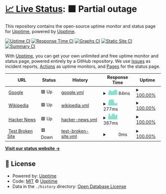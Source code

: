 # [📈 Live Status](https://uptime.nhan.tk): <!--live status--> **🟧 Partial outage**

This repository contains the open-source uptime monitor and status page for [Upptime](https://upptime.js.org), powered by [Upptime](https://github.com/upptime/upptime).

[![Uptime CI](https://github.com/hotrungnhan/uptime/workflows/Uptime%20CI/badge.svg)](https://github.com/hotrungnhan/uptime/actions?query=workflow%3A%22Uptime+CI%22)
[![Response Time CI](https://github.com/hotrungnhan/uptime/workflows/Response%20Time%20CI/badge.svg)](https://github.com/hotrungnhan/uptime/actions?query=workflow%3A%22Response+Time+CI%22)
[![Graphs CI](https://github.com/hotrungnhan/uptime/workflows/Graphs%20CI/badge.svg)](https://github.com/hotrungnhan/uptime/actions?query=workflow%3A%22Graphs+CI%22)
[![Static Site CI](https://github.com/hotrungnhan/uptime/workflows/Static%20Site%20CI/badge.svg)](https://github.com/hotrungnhan/uptime/actions?query=workflow%3A%22Static+Site+CI%22)
[![Summary CI](https://github.com/hotrungnhan/uptime/workflows/Summary%20CI/badge.svg)](https://github.com/hotrungnhan/uptime/actions?query=workflow%3A%22Summary+CI%22)

With [Upptime](https://upptime.js.org), you can get your own unlimited and free uptime monitor and status page, powered entirely by a GitHub repository. We use [Issues](https://github.com/upptime/upptime/issues) as incident reports, [Actions](https://github.com/hotrungnhan/uptime/actions) as uptime monitors, and [Pages](https://uptime.nhan.tk) for the status page.

<!--start: status pages-->
<!-- This summary is generated by Upptime (https://github.com/upptime/upptime) -->
<!-- Do not edit this manually, your changes will be overwritten -->
<!-- prettier-ignore -->
| URL | Status | History | Response Time | Uptime |
| --- | ------ | ------- | ------------- | ------ |
| <img alt="" src="https://icons.duckduckgo.com/ip3/www.google.com.ico" height="13"> [Google](https://www.google.com) | 🟩 Up | [google.yml](https://github.com/hotrungnhan/status/commits/HEAD/history/google.yml) | <details><summary><img alt="Response time graph" src="./graphs/google/response-time-week.png" height="20"> 84ms</summary><br><a href="https://uptime.nhan.tk/history/google"><img alt="Response time 109" src="https://img.shields.io/endpoint?url=https%3A%2F%2Fraw.githubusercontent.com%2Fhotrungnhan%2Fstatus%2FHEAD%2Fapi%2Fgoogle%2Fresponse-time.json"></a><br><a href="https://uptime.nhan.tk/history/google"><img alt="24-hour response time 76" src="https://img.shields.io/endpoint?url=https%3A%2F%2Fraw.githubusercontent.com%2Fhotrungnhan%2Fstatus%2FHEAD%2Fapi%2Fgoogle%2Fresponse-time-day.json"></a><br><a href="https://uptime.nhan.tk/history/google"><img alt="7-day response time 84" src="https://img.shields.io/endpoint?url=https%3A%2F%2Fraw.githubusercontent.com%2Fhotrungnhan%2Fstatus%2FHEAD%2Fapi%2Fgoogle%2Fresponse-time-week.json"></a><br><a href="https://uptime.nhan.tk/history/google"><img alt="30-day response time 130" src="https://img.shields.io/endpoint?url=https%3A%2F%2Fraw.githubusercontent.com%2Fhotrungnhan%2Fstatus%2FHEAD%2Fapi%2Fgoogle%2Fresponse-time-month.json"></a><br><a href="https://uptime.nhan.tk/history/google"><img alt="1-year response time 109" src="https://img.shields.io/endpoint?url=https%3A%2F%2Fraw.githubusercontent.com%2Fhotrungnhan%2Fstatus%2FHEAD%2Fapi%2Fgoogle%2Fresponse-time-year.json"></a></details> | <details><summary><a href="https://uptime.nhan.tk/history/google">100.00%</a></summary><a href="https://uptime.nhan.tk/history/google"><img alt="All-time uptime 100.00%" src="https://img.shields.io/endpoint?url=https%3A%2F%2Fraw.githubusercontent.com%2Fhotrungnhan%2Fstatus%2FHEAD%2Fapi%2Fgoogle%2Fuptime.json"></a><br><a href="https://uptime.nhan.tk/history/google"><img alt="24-hour uptime 100.00%" src="https://img.shields.io/endpoint?url=https%3A%2F%2Fraw.githubusercontent.com%2Fhotrungnhan%2Fstatus%2FHEAD%2Fapi%2Fgoogle%2Fuptime-day.json"></a><br><a href="https://uptime.nhan.tk/history/google"><img alt="7-day uptime 100.00%" src="https://img.shields.io/endpoint?url=https%3A%2F%2Fraw.githubusercontent.com%2Fhotrungnhan%2Fstatus%2FHEAD%2Fapi%2Fgoogle%2Fuptime-week.json"></a><br><a href="https://uptime.nhan.tk/history/google"><img alt="30-day uptime 100.00%" src="https://img.shields.io/endpoint?url=https%3A%2F%2Fraw.githubusercontent.com%2Fhotrungnhan%2Fstatus%2FHEAD%2Fapi%2Fgoogle%2Fuptime-month.json"></a><br><a href="https://uptime.nhan.tk/history/google"><img alt="1-year uptime 100.00%" src="https://img.shields.io/endpoint?url=https%3A%2F%2Fraw.githubusercontent.com%2Fhotrungnhan%2Fstatus%2FHEAD%2Fapi%2Fgoogle%2Fuptime-year.json"></a></details>
| <img alt="" src="https://icons.duckduckgo.com/ip3/en.wikipedia.org.ico" height="13"> [Wikipedia](https://en.wikipedia.org) | 🟩 Up | [wikipedia.yml](https://github.com/hotrungnhan/status/commits/HEAD/history/wikipedia.yml) | <details><summary><img alt="Response time graph" src="./graphs/wikipedia/response-time-week.png" height="20"> 277ms</summary><br><a href="https://uptime.nhan.tk/history/wikipedia"><img alt="Response time 190" src="https://img.shields.io/endpoint?url=https%3A%2F%2Fraw.githubusercontent.com%2Fhotrungnhan%2Fstatus%2FHEAD%2Fapi%2Fwikipedia%2Fresponse-time.json"></a><br><a href="https://uptime.nhan.tk/history/wikipedia"><img alt="24-hour response time 177" src="https://img.shields.io/endpoint?url=https%3A%2F%2Fraw.githubusercontent.com%2Fhotrungnhan%2Fstatus%2FHEAD%2Fapi%2Fwikipedia%2Fresponse-time-day.json"></a><br><a href="https://uptime.nhan.tk/history/wikipedia"><img alt="7-day response time 277" src="https://img.shields.io/endpoint?url=https%3A%2F%2Fraw.githubusercontent.com%2Fhotrungnhan%2Fstatus%2FHEAD%2Fapi%2Fwikipedia%2Fresponse-time-week.json"></a><br><a href="https://uptime.nhan.tk/history/wikipedia"><img alt="30-day response time 198" src="https://img.shields.io/endpoint?url=https%3A%2F%2Fraw.githubusercontent.com%2Fhotrungnhan%2Fstatus%2FHEAD%2Fapi%2Fwikipedia%2Fresponse-time-month.json"></a><br><a href="https://uptime.nhan.tk/history/wikipedia"><img alt="1-year response time 190" src="https://img.shields.io/endpoint?url=https%3A%2F%2Fraw.githubusercontent.com%2Fhotrungnhan%2Fstatus%2FHEAD%2Fapi%2Fwikipedia%2Fresponse-time-year.json"></a></details> | <details><summary><a href="https://uptime.nhan.tk/history/wikipedia">100.00%</a></summary><a href="https://uptime.nhan.tk/history/wikipedia"><img alt="All-time uptime 100.00%" src="https://img.shields.io/endpoint?url=https%3A%2F%2Fraw.githubusercontent.com%2Fhotrungnhan%2Fstatus%2FHEAD%2Fapi%2Fwikipedia%2Fuptime.json"></a><br><a href="https://uptime.nhan.tk/history/wikipedia"><img alt="24-hour uptime 100.00%" src="https://img.shields.io/endpoint?url=https%3A%2F%2Fraw.githubusercontent.com%2Fhotrungnhan%2Fstatus%2FHEAD%2Fapi%2Fwikipedia%2Fuptime-day.json"></a><br><a href="https://uptime.nhan.tk/history/wikipedia"><img alt="7-day uptime 100.00%" src="https://img.shields.io/endpoint?url=https%3A%2F%2Fraw.githubusercontent.com%2Fhotrungnhan%2Fstatus%2FHEAD%2Fapi%2Fwikipedia%2Fuptime-week.json"></a><br><a href="https://uptime.nhan.tk/history/wikipedia"><img alt="30-day uptime 100.00%" src="https://img.shields.io/endpoint?url=https%3A%2F%2Fraw.githubusercontent.com%2Fhotrungnhan%2Fstatus%2FHEAD%2Fapi%2Fwikipedia%2Fuptime-month.json"></a><br><a href="https://uptime.nhan.tk/history/wikipedia"><img alt="1-year uptime 100.00%" src="https://img.shields.io/endpoint?url=https%3A%2F%2Fraw.githubusercontent.com%2Fhotrungnhan%2Fstatus%2FHEAD%2Fapi%2Fwikipedia%2Fuptime-year.json"></a></details>
| <img alt="" src="https://icons.duckduckgo.com/ip3/news.ycombinator.com.ico" height="13"> [Hacker News](https://news.ycombinator.com) | 🟩 Up | [hacker-news.yml](https://github.com/hotrungnhan/status/commits/HEAD/history/hacker-news.yml) | <details><summary><img alt="Response time graph" src="./graphs/hacker-news/response-time-week.png" height="20"> 387ms</summary><br><a href="https://uptime.nhan.tk/history/hacker-news"><img alt="Response time 320" src="https://img.shields.io/endpoint?url=https%3A%2F%2Fraw.githubusercontent.com%2Fhotrungnhan%2Fstatus%2FHEAD%2Fapi%2Fhacker-news%2Fresponse-time.json"></a><br><a href="https://uptime.nhan.tk/history/hacker-news"><img alt="24-hour response time 392" src="https://img.shields.io/endpoint?url=https%3A%2F%2Fraw.githubusercontent.com%2Fhotrungnhan%2Fstatus%2FHEAD%2Fapi%2Fhacker-news%2Fresponse-time-day.json"></a><br><a href="https://uptime.nhan.tk/history/hacker-news"><img alt="7-day response time 387" src="https://img.shields.io/endpoint?url=https%3A%2F%2Fraw.githubusercontent.com%2Fhotrungnhan%2Fstatus%2FHEAD%2Fapi%2Fhacker-news%2Fresponse-time-week.json"></a><br><a href="https://uptime.nhan.tk/history/hacker-news"><img alt="30-day response time 352" src="https://img.shields.io/endpoint?url=https%3A%2F%2Fraw.githubusercontent.com%2Fhotrungnhan%2Fstatus%2FHEAD%2Fapi%2Fhacker-news%2Fresponse-time-month.json"></a><br><a href="https://uptime.nhan.tk/history/hacker-news"><img alt="1-year response time 320" src="https://img.shields.io/endpoint?url=https%3A%2F%2Fraw.githubusercontent.com%2Fhotrungnhan%2Fstatus%2FHEAD%2Fapi%2Fhacker-news%2Fresponse-time-year.json"></a></details> | <details><summary><a href="https://uptime.nhan.tk/history/hacker-news">100.00%</a></summary><a href="https://uptime.nhan.tk/history/hacker-news"><img alt="All-time uptime 100.00%" src="https://img.shields.io/endpoint?url=https%3A%2F%2Fraw.githubusercontent.com%2Fhotrungnhan%2Fstatus%2FHEAD%2Fapi%2Fhacker-news%2Fuptime.json"></a><br><a href="https://uptime.nhan.tk/history/hacker-news"><img alt="24-hour uptime 100.00%" src="https://img.shields.io/endpoint?url=https%3A%2F%2Fraw.githubusercontent.com%2Fhotrungnhan%2Fstatus%2FHEAD%2Fapi%2Fhacker-news%2Fuptime-day.json"></a><br><a href="https://uptime.nhan.tk/history/hacker-news"><img alt="7-day uptime 100.00%" src="https://img.shields.io/endpoint?url=https%3A%2F%2Fraw.githubusercontent.com%2Fhotrungnhan%2Fstatus%2FHEAD%2Fapi%2Fhacker-news%2Fuptime-week.json"></a><br><a href="https://uptime.nhan.tk/history/hacker-news"><img alt="30-day uptime 100.00%" src="https://img.shields.io/endpoint?url=https%3A%2F%2Fraw.githubusercontent.com%2Fhotrungnhan%2Fstatus%2FHEAD%2Fapi%2Fhacker-news%2Fuptime-month.json"></a><br><a href="https://uptime.nhan.tk/history/hacker-news"><img alt="1-year uptime 100.00%" src="https://img.shields.io/endpoint?url=https%3A%2F%2Fraw.githubusercontent.com%2Fhotrungnhan%2Fstatus%2FHEAD%2Fapi%2Fhacker-news%2Fuptime-year.json"></a></details>
| <img alt="" src="https://icons.duckduckgo.com/ip3/thissitedoesnotexist.koj.co.ico" height="13"> [Test Broken Site](https://thissitedoesnotexist.koj.co) | 🟥 Down | [test-broken-site.yml](https://github.com/hotrungnhan/status/commits/HEAD/history/test-broken-site.yml) | <details><summary><img alt="Response time graph" src="./graphs/test-broken-site/response-time-week.png" height="20"> 0ms</summary><br><a href="https://uptime.nhan.tk/history/test-broken-site"><img alt="Response time 0" src="https://img.shields.io/endpoint?url=https%3A%2F%2Fraw.githubusercontent.com%2Fhotrungnhan%2Fstatus%2FHEAD%2Fapi%2Ftest-broken-site%2Fresponse-time.json"></a><br><a href="https://uptime.nhan.tk/history/test-broken-site"><img alt="24-hour response time 0" src="https://img.shields.io/endpoint?url=https%3A%2F%2Fraw.githubusercontent.com%2Fhotrungnhan%2Fstatus%2FHEAD%2Fapi%2Ftest-broken-site%2Fresponse-time-day.json"></a><br><a href="https://uptime.nhan.tk/history/test-broken-site"><img alt="7-day response time 0" src="https://img.shields.io/endpoint?url=https%3A%2F%2Fraw.githubusercontent.com%2Fhotrungnhan%2Fstatus%2FHEAD%2Fapi%2Ftest-broken-site%2Fresponse-time-week.json"></a><br><a href="https://uptime.nhan.tk/history/test-broken-site"><img alt="30-day response time 0" src="https://img.shields.io/endpoint?url=https%3A%2F%2Fraw.githubusercontent.com%2Fhotrungnhan%2Fstatus%2FHEAD%2Fapi%2Ftest-broken-site%2Fresponse-time-month.json"></a><br><a href="https://uptime.nhan.tk/history/test-broken-site"><img alt="1-year response time 0" src="https://img.shields.io/endpoint?url=https%3A%2F%2Fraw.githubusercontent.com%2Fhotrungnhan%2Fstatus%2FHEAD%2Fapi%2Ftest-broken-site%2Fresponse-time-year.json"></a></details> | <details><summary><a href="https://uptime.nhan.tk/history/test-broken-site">100.00%</a></summary><a href="https://uptime.nhan.tk/history/test-broken-site"><img alt="All-time uptime 100.00%" src="https://img.shields.io/endpoint?url=https%3A%2F%2Fraw.githubusercontent.com%2Fhotrungnhan%2Fstatus%2FHEAD%2Fapi%2Ftest-broken-site%2Fuptime.json"></a><br><a href="https://uptime.nhan.tk/history/test-broken-site"><img alt="24-hour uptime 100.00%" src="https://img.shields.io/endpoint?url=https%3A%2F%2Fraw.githubusercontent.com%2Fhotrungnhan%2Fstatus%2FHEAD%2Fapi%2Ftest-broken-site%2Fuptime-day.json"></a><br><a href="https://uptime.nhan.tk/history/test-broken-site"><img alt="7-day uptime 100.00%" src="https://img.shields.io/endpoint?url=https%3A%2F%2Fraw.githubusercontent.com%2Fhotrungnhan%2Fstatus%2FHEAD%2Fapi%2Ftest-broken-site%2Fuptime-week.json"></a><br><a href="https://uptime.nhan.tk/history/test-broken-site"><img alt="30-day uptime 100.00%" src="https://img.shields.io/endpoint?url=https%3A%2F%2Fraw.githubusercontent.com%2Fhotrungnhan%2Fstatus%2FHEAD%2Fapi%2Ftest-broken-site%2Fuptime-month.json"></a><br><a href="https://uptime.nhan.tk/history/test-broken-site"><img alt="1-year uptime 100.00%" src="https://img.shields.io/endpoint?url=https%3A%2F%2Fraw.githubusercontent.com%2Fhotrungnhan%2Fstatus%2FHEAD%2Fapi%2Ftest-broken-site%2Fuptime-year.json"></a></details>

<!--end: status pages-->

[**Visit our status website →**](https://uptime.nhan.tk)

## 📄 License

- Powered by: [Upptime](https://github.com/upptime/upptime)
- Code: [MIT](./LICENSE) © [Upptime](https://upptime.js.org)
- Data in the `./history` directory: [Open Database License](https://opendatacommons.org/licenses/odbl/1-0/)
